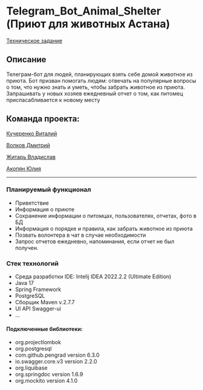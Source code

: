 # Telegram_Bot_Animal_Shelter (Приют для животных Астана)

[Техническое задание](https://achieved-spaghetti-f0e.notion.site/Terms-of-reference-715c4389749244a78ceefa8c1c31cafd)

## Описание 

Телеграм-бот для людей, планирующих взять себе домой животное из приюта. 
Бот призван помогать людям: отвечать на популярные вопросы о том, что нужно знать и уметь, чтобы забрать животное из приюта.
Запрашивать у новых хозяев ежедневный отчет о том, как питомец приспасабливается к новому месту

## Команда проекта:
 [Кучеренко Виталий](https://github.com/Ta1ik/)
 
 [Волков Дмитрий](https://github.com/DmitriiVolkovIzh)
 
 [Житарь Владислав](https://github.com/R2D2VLAD)
 
 [Акопян Юлия]()
 
 ---


### Планируемый функционал

* Приветствие
* Информация о приюте
* Сохранение информации о питомцах, пользователях, отчетах, фото в БД
* Информация о порядке и правила, как забрать животное из приюта
* Позвать волонтера в чат в случае необходимости
* Запрос отчетов ежедневно, напоминания, если отчет не был получен.


### Стек технологий
* Среда разработки IDE: Intelij IDEA 2022.2.2 (Ultimate Edition)
* Java 17
* Spring Framework 
* PostgreSQL
* Сборщик Maven v.2.7.7
* UI API Swagger-ui
* ...

#### Подключенные библиотеки:
+ org.projectlombok
+ org.postgresql
+ com.github.pengrad version 6.3.0
+ io.swagger.core.v3 version 2.2.0
+ org.liquibase
+ org.springdoc version 1.6.9
+ org.mockito version 4.1.0

## 

